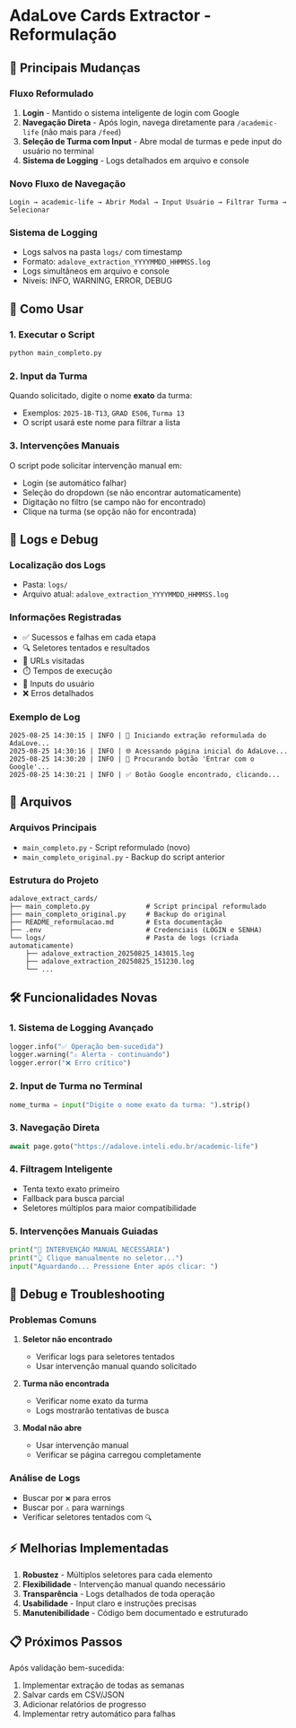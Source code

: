 # AdaLove Cards Extractor - Reformulação

## 🔄 Principais Mudanças

### Fluxo Reformulado
1. **Login** - Mantido o sistema inteligente de login com Google
2. **Navegação Direta** - Após login, navega diretamente para `/academic-life` (não mais para `/feed`)
3. **Seleção de Turma com Input** - Abre modal de turmas e pede input do usuário no terminal
4. **Sistema de Logging** - Logs detalhados em arquivo e console

### Novo Fluxo de Navegação
```
Login → academic-life → Abrir Modal → Input Usuário → Filtrar Turma → Selecionar
```

### Sistema de Logging
- Logs salvos na pasta `logs/` com timestamp
- Formato: `adalove_extraction_YYYYMMDD_HHMMSS.log`
- Logs simultâneos em arquivo e console
- Níveis: INFO, WARNING, ERROR, DEBUG

## 🚀 Como Usar

### 1. Executar o Script
```bash
python main_completo.py
```

### 2. Input da Turma
Quando solicitado, digite o nome **exato** da turma:
- Exemplos: `2025-1B-T13`, `GRAD ES06`, `Turma 13`
- O script usará este nome para filtrar a lista

### 3. Intervenções Manuais
O script pode solicitar intervenção manual em:
- Login (se automático falhar)
- Seleção do dropdown (se não encontrar automaticamente)
- Digitação no filtro (se campo não for encontrado)
- Clique na turma (se opção não for encontrada)

## 📝 Logs e Debug

### Localização dos Logs
- Pasta: `logs/`
- Arquivo atual: `adalove_extraction_YYYYMMDD_HHMMSS.log`

### Informações Registradas
- ✅ Sucessos e falhas em cada etapa
- 🔍 Seletores tentados e resultados
- 📍 URLs visitadas
- ⏱️ Tempos de execução
- 🎯 Inputs do usuário
- ❌ Erros detalhados

### Exemplo de Log
```
2025-08-25 14:30:15 | INFO | 🚀 Iniciando extração reformulada do AdaLove...
2025-08-25 14:30:16 | INFO | 🌐 Acessando página inicial do AdaLove...
2025-08-25 14:30:20 | INFO | 🔑 Procurando botão 'Entrar com o Google'...
2025-08-25 14:30:21 | INFO | ✅ Botão Google encontrado, clicando...
```

## 📂 Arquivos

### Arquivos Principais
- `main_completo.py` - Script reformulado (novo)
- `main_completo_original.py` - Backup do script anterior

### Estrutura do Projeto
```
adalove_extract_cards/
├── main_completo.py              # Script principal reformulado
├── main_completo_original.py     # Backup do original
├── README_reformulacao.md        # Esta documentação
├── .env                          # Credenciais (LOGIN e SENHA)
└── logs/                         # Pasta de logs (criada automaticamente)
    ├── adalove_extraction_20250825_143015.log
    ├── adalove_extraction_20250825_151230.log
    └── ...
```

## 🛠️ Funcionalidades Novas

### 1. Sistema de Logging Avançado
```python
logger.info("✅ Operação bem-sucedida")
logger.warning("⚠️ Alerta - continuando")  
logger.error("❌ Erro crítico")
```

### 2. Input de Turma no Terminal
```python
nome_turma = input("Digite o nome exato da turma: ").strip()
```

### 3. Navegação Direta
```python
await page.goto("https://adalove.inteli.edu.br/academic-life")
```

### 4. Filtragem Inteligente
- Tenta texto exato primeiro
- Fallback para busca parcial
- Seletores múltiplos para maior compatibilidade

### 5. Intervenções Manuais Guiadas
```python
print("🤚 INTERVENÇÃO MANUAL NECESSÁRIA")
print("👆 Clique manualmente no seletor...")
input("Aguardando... Pressione Enter após clicar: ")
```

## 🔧 Debug e Troubleshooting

### Problemas Comuns

1. **Seletor não encontrado**
   - Verificar logs para seletores tentados
   - Usar intervenção manual quando solicitado

2. **Turma não encontrada**
   - Verificar nome exato da turma
   - Logs mostrarão tentativas de busca

3. **Modal não abre**
   - Usar intervenção manual
   - Verificar se página carregou completamente

### Análise de Logs
- Buscar por `❌` para erros
- Buscar por `⚠️` para warnings
- Verificar seletores tentados com `🔍`

## ⚡ Melhorias Implementadas

1. **Robustez** - Múltiplos seletores para cada elemento
2. **Flexibilidade** - Intervenção manual quando necessário
3. **Transparência** - Logs detalhados de toda operação
4. **Usabilidade** - Input claro e instruções precisas
5. **Manutenibilidade** - Código bem documentado e estruturado

## 📋 Próximos Passos

Após validação bem-sucedida:
1. Implementar extração de todas as semanas
2. Salvar cards em CSV/JSON
3. Adicionar relatórios de progresso
4. Implementar retry automático para falhas
